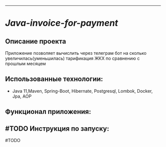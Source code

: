 ---

# *Java-invoice-for-payment*

Описание проекта
-
Приложение позволяет вычислить через телеграм бот на сколько увеличилась(уменьшилась) тарификация ЖКХ по сравнению с прошлым месяцем

Использованные технологии:
-

- Java 11,Maven, Spring-Boot, Hibernate, Postgresql, Lombok, Docker, Jpa, AOP

Функционал приложения:
-
#TODO
Инструкция по запуску:
-
#TODO
